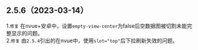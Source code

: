 ## 2.5.6（2023-03-14）
1.`修复` 在nvue+安卓中，设置`empty-view-center`为false后空数据图被切割未能完整显示的问题。  
2.`修复` 由`2.5.4`引出的在nvue中，使用`slot="top"`后下拉刷新失效的问题。  
